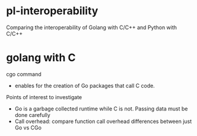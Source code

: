 # pl-interoperability
Comparing the interoperability of Golang with C/C++ and Python with C/C++

# golang with C

cgo command
- enables for the creation of Go packages that call C code.

Points of interest to investigate
- Go is a garbage collected runtime while C is not. Passing data must be done carefully
- Call overhead: compare function call overhead differences between just Go vs CGo
